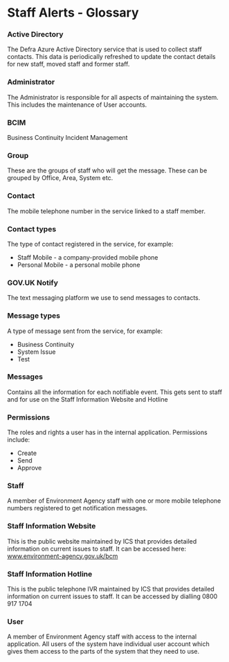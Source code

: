 # Staff Alerts - Glossary

### Active Directory
The Defra Azure Active Directory service that is used to collect staff contacts. This data is periodically refreshed to update the contact details for new staff, moved staff and former staff.

### Administrator
The Administrator is responsible for all aspects of maintaining the system. This includes the maintenance of User accounts.

### BCIM
Business Continuity Incident Management

### Group
These are the groups of staff who will get the message. These can be grouped by Office, Area, System etc. 

### Contact 
The mobile telephone number in the service linked to a staff member.

### Contact types
The type of contact registered in the service, for example:

* Staff Mobile - a company-provided mobile phone
* Personal Mobile - a personal mobile phone

### GOV.UK Notify
The text messaging platform we use to send messages to contacts.

### Message types
A type of message sent from the service, for example:

* Business Continuity
* System Issue
* Test

### Messages 
Contains all the information for each notifiable event. This gets sent to staff and for use on the Staff Information Website and Hotline

### Permissions
The roles and rights a user has in the internal application. Permissions include:

* Create
* Send
* Approve

### Staff
A member of Environment Agency staff with one or more mobile telephone numbers registered to get notification messages.

### Staff Information Website
This is the public website maintained by ICS that provides detailed information on current issues to staff. It can be accessed here: www.environment-agency.gov.uk/bcm

### Staff Information Hotline
This is the public telephone IVR maintained by ICS that provides detailed information on current issues to staff. It can be accessed by dialling 0800 917 1704

### User
A member of Environment Agency staff with access to the internal application. All users of the system have individual user account which gives them access to the parts of the system that they need to use.
